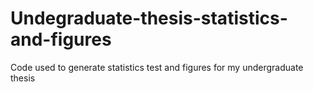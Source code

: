 # Undegraduate-thesis-statistics-and-figures
Code used to generate statistics test and figures for my undergraduate thesis
